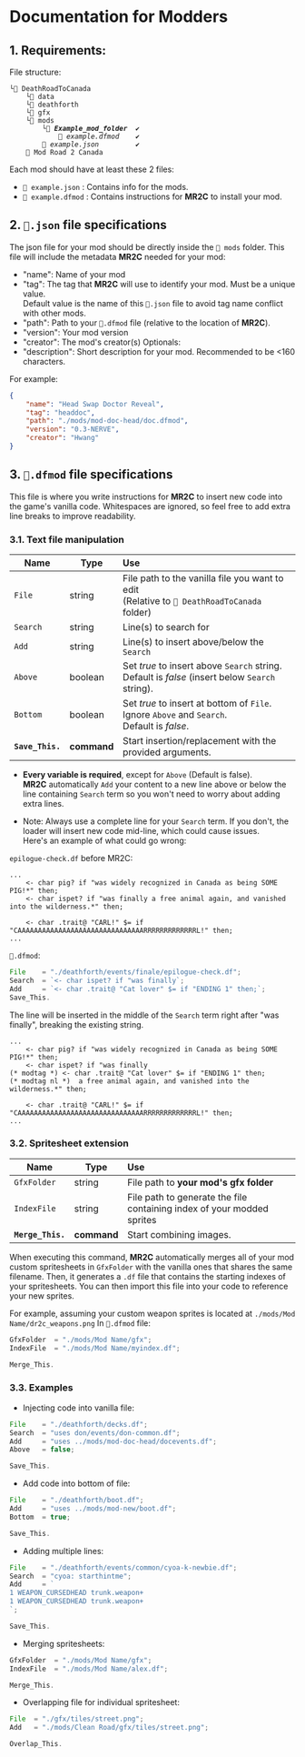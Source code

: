 # Documentation for Modders
## 1. Requirements:
File structure:
<pre><code>└📁 DeathRoadToCanada
	└📁 data
	└📁 deathforth
	└📁 gfx
	└📁 mods
		└📂 <b><em>Example_mod_folder</em></b>  ✔️
			📑 <em>example.dfmod</em>    ✔️
		📄 <em>example.json</em>         ✔️
	🐴 Mod Road 2 Canada
</code></pre>


Each mod should have at least these 2 files:
- `📄 example.json` : Contains info for the mods.
- `📄 example.dfmod` : Contains instructions for **MR2C** to install your mod.

## 2. `📄.json` file specifications
The json file for your mod should be directly inside the `📁 mods` folder. This file will include the metadata **MR2C** needed for your mod:
- "name": Name of your mod
- "tag": The tag that **MR2C** will use to identify your mod. Must be a unique value.   		
Default value is the name of this `📄.json` file to avoid tag name conflict with other mods.
- "path": Path to your `📄.dfmod` file (relative to the location of **MR2C**).
- "version": Your mod version
- "creator": The mod's creator(s)
Optionals:
- "description": Short description for your mod. Recommended to be <160 characters.

For example:
```json
{
	"name": "Head Swap Doctor Reveal",
	"tag": "headdoc",
	"path": "./mods/mod-doc-head/doc.dfmod",
	"version": "0.3-NERVE",
	"creator": "Hwang"
}
```

## 3. `📄.dfmod` file specifications

This file is where you write instructions for **MR2C** to insert new code into the game's vanilla code. Whitespaces are ignored, so feel free to add extra line breaks to improve readability.

### 3.1. Text file manipulation
| Name        | Type    | Use                                                                    |
|-------------|---------|:-----------------------------------------------------------------------|
| `File`      | string  | File path to the vanilla file you want to edit <br/> (Relative to `📁 DeathRoadToCanada` folder) |
| `Search`    | string  | Line(s) to search for                                                  |
| `Add`       | string  | Line(s) to insert above/below the `Search`                             |
| `Above`     | boolean | Set _true_ to insert above `Search` string.<br/>Default is _false_ (insert below `Search` string). |
| `Bottom`    | boolean | Set _true_ to insert at bottom of `File`. Ignore `Above` and `Search`.<br/>Default is _false_. |
| **`Save_This.`** | **command** | Start insertion/replacement with the provided arguments.      |

* **Every variable is required**, except for `Above` (Default is false).  
**MR2C** automatically `Add` your content to a new line above or below the line containing `Search` term so you won't need to worry about adding extra lines.

* Note: Always use a complete line for your `Search` term. If you don't, the loader will insert new code mid-line, which could cause issues.  
Here's an example of what could go wrong:

`epilogue-check.df` before MR2C:
```
...
	<- char pig? if "was widely recognized in Canada as being SOME PIG!*" then;
	<- char ispet? if "was finally a free animal again, and vanished into the wilderness.*" then;

	<- char .trait@ "CARL!" $= if "CAAAAAAAAAAAAAAAAAAAAAAAAAAAAAAARRRRRRRRRRRRRL!" then;
...
```
`📄.dfmod`:
```ts
File	= "./deathforth/events/finale/epilogue-check.df";
Search	= `<- char ispet? if "was finally`;
Add		= `<- char .trait@ "Cat lover" $= if "ENDING 1" then;`;
Save_This.
```
The line will be inserted in the middle of the `Search` term right after "was finally", breaking the existing string.
```
...
	<- char pig? if "was widely recognized in Canada as being SOME PIG!*" then;
	<- char ispet? if "was finally
(* modtag *) <- char .trait@ "Cat lover" $= if "ENDING 1" then;
(* modtag nl *)  a free animal again, and vanished into the wilderness.*" then;

	<- char .trait@ "CARL!" $= if "CAAAAAAAAAAAAAAAAAAAAAAAAAAAAAAARRRRRRRRRRRRRL!" then;
...
```

### 3.2. Spritesheet extension
| Name        | Type    | Use                                                                    |
|-------------|---------|:-----------------------------------------------------------------------|
| `GfxFolder` | string  | File path to **your mod's gfx folder** |
| `IndexFile` | string  | File path to generate the file containing index of your modded sprites |
| **`Merge_This.`** | **command** | Start combining images. |

When executing this command, **MR2C** automatically merges all of your mod custom spritesheets in `GfxFolder` with the vanilla ones that shares the same filename. Then, it generates a `.df` file that contains the starting indexes of your spritesheets. You can then import this file into your code to reference your new sprites.

For example, assuming your custom weapon sprites is located at `./mods/Mod Name/dr2c_weapons.png`
In `📄.dfmod` file:
```ts
GfxFolder  = "./mods/Mod Name/gfx";
IndexFile  = "./mods/Mod Name/myindex.df";

Merge_This.
```

### 3.3. Examples

* Injecting code into vanilla file:
```ts
File    = "./deathforth/decks.df";
Search  = "uses don/events/don-common.df";
Add     = "uses ../mods/mod-doc-head/docevents.df";
Above   = false;

Save_This.
```

* Add code into bottom of file:
```ts
File    = "./deathforth/boot.df";
Add     = "uses ../mods/mod-new/boot.df";
Bottom  = true;

Save_This.
```

* Adding multiple lines:
```ts
File    = "./deathforth/events/common/cyoa-k-newbie.df";
Search  = "cyoa: starthintme";
Add     = `
1 WEAPON_CURSEDHEAD trunk.weapon+
1 WEAPON_CURSEDHEAD trunk.weapon+
`;

Save_This.
```

* Merging spritesheets:
```ts
GfxFolder  = "./mods/Mod Name/gfx";
IndexFile  = "./mods/Mod Name/alex.df";

Merge_This.
```

* Overlapping file for individual spritesheet:
```ts
File  = "./gfx/tiles/street.png";
Add   = "./mods/Clean Road/gfx/tiles/street.png";

Overlap_This.
```